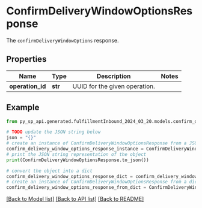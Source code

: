 # ConfirmDeliveryWindowOptionsResponse

The `confirmDeliveryWindowOptions` response.

## Properties

Name | Type | Description | Notes
------------ | ------------- | ------------- | -------------
**operation_id** | **str** | UUID for the given operation. | 

## Example

```python
from py_sp_api.generated.fulfillmentInbound_2024_03_20.models.confirm_delivery_window_options_response import ConfirmDeliveryWindowOptionsResponse

# TODO update the JSON string below
json = "{}"
# create an instance of ConfirmDeliveryWindowOptionsResponse from a JSON string
confirm_delivery_window_options_response_instance = ConfirmDeliveryWindowOptionsResponse.from_json(json)
# print the JSON string representation of the object
print(ConfirmDeliveryWindowOptionsResponse.to_json())

# convert the object into a dict
confirm_delivery_window_options_response_dict = confirm_delivery_window_options_response_instance.to_dict()
# create an instance of ConfirmDeliveryWindowOptionsResponse from a dict
confirm_delivery_window_options_response_from_dict = ConfirmDeliveryWindowOptionsResponse.from_dict(confirm_delivery_window_options_response_dict)
```
[[Back to Model list]](../README.md#documentation-for-models) [[Back to API list]](../README.md#documentation-for-api-endpoints) [[Back to README]](../README.md)


